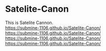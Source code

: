 # Satelite-Canon
This is Satelite Cannon.  
https://submine-1106.github.io/Satelite-Canon/  
https://submine-1106.github.io/Satelite-Canon/  
https://submine-1106.github.io/Satelite-Canon/  
https://submine-1106.github.io/Satelite-Canon/  
